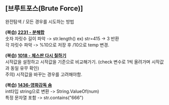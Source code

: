 ## [브루트포스(Brute Force)]
완전탐색 / 모든 경우를 시도하는 방법  

**(복습) [2231 - 분해합](https://www.acmicpc.net/problem/2231)**      
숫자 자릿수 길이 파악 -> str.length()    ex) str=415 -> 3 반환  
각 자릿수 파악 -> %10으로 저장 후 /10으로 temp 변경.  

**(복습) [1018 - 체스판 다시 칠하기](https://www.acmicpc.net/problem/1018)**  
시작값을 설정하고 시작값을 기준으로 비교해가기. (check 변수로 1씩 올려가며 시작값과 동일 유무 확인)    
주의) 시작값을 바꾸는 경우를 고려해야함.

**(복습) [1436-영화감독 숌](https://www.acmicpc.net/problem/1436)**   
int타입 string으로 변환 -> String.ValueOf(num)   
특정 문자열 포함 -> str.contains("666")







